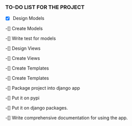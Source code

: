 ### TO-DO LIST FOR THE PROJECT

-[x] Design Models

-[] Create Models

-[] Write test for models

-[] Design Views

-[] Create Views

-[] Create Templates

-[] Create Templates

-[] Package project into django app

-[] Put it on pypi 

-[] Put it on django packages. 

-[] Write comprehensive documentation for using the app.